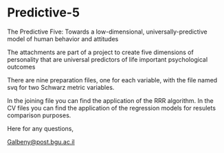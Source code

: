 # Predictive-5
The Predictive Five: Towards a low-dimensional, universally-predictive model of human behavior and attitudes

The attachments are part of a project to create five dimensions of personality that are universal predictors of life important psychological outcomes

There are nine preparation files, one for each variable, with the file named svq for two Schwarz metric variables.

In the joining file you can find the application of the RRR algorithm.
In the CV files you can find the application of the regression models for resulets comparison purposes.

Here for any questions,

Galbeny@post.bgu.ac.il
